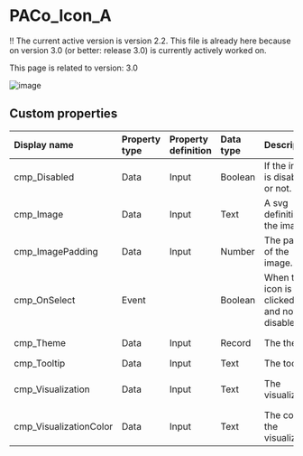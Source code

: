 # PACo_Icon_A

!! The current active version is version 2.2. This file is already here because on version 3.0 (or better: release 3.0) is currently actively worked on.

This page is related to version: 3.0

![image](https://user-images.githubusercontent.com/35654198/235982529-0462740c-eb45-43df-bdff-ae6ea18e2514.png)

## Custom properties

| Display name | Property type | Property definition | Data type | Description | Memo
| :--- | :--- | :--- | :--- | :--- | :--- |
| cmp_Disabled | Data | Input | Boolean | If the image is disabled or not. | |
| cmp_Image | Data | Input | Text | A svg definition for the image. |  |
| cmp_ImagePadding | Data | Input | Number | The padding of the image. | |
| cmp_OnSelect | Event | | Boolean | When the icon is clicked on and not disabled. |
| cmp_Theme | Data | Input | Record | The theme. | See the documention on theming. |
| cmp_Tooltip | Data | Input | Text | The tooltip. | |
| cmp_Visualization | Data | Input | Text | The visualization. | See the documention of canvas component PACo_Visualization_A. |
| cmp_VisualizationColor | Data | Input | Text | The color of the visualization. | |
